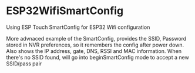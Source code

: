 # ESP32WifiSmartConfig
Using ESP Touch SmartConfig for ESP32 Wifi configuration

More advnaced example of the SmartConfig, provides the SSID, Password stored in NVR preferences, so it remembers the config after power down.
Also shows the IP address, gate, DNS, RSSI and MAC information.
When there's no SSID found, will go into beginSmartConfig mode to accept a new SSID/pass pair
